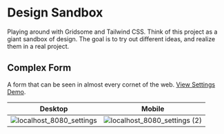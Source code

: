 # Design Sandbox

Playing around with Gridsome and Tailwind CSS. Think of this project as a giant sandbox of design. The goal is to try out different ideas, and realize them in a real project.

## Complex Form

A form that can be seen in almost every cornet of the web. [View Settings Demo](https://design-sandbox.netlify.com/settings).

| Desktop                                                                                                                         | Mobile                                                                                                                              |
| ------------------------------------------------------------------------------------------------------------------------------- | ----------------------------------------------------------------------------------------------------------------------------------- |
| ![localhost_8080_settings](https://user-images.githubusercontent.com/6123841/56866127-80702480-69de-11e9-8790-caa2bc94d3a8.png) | ![localhost_8080_settings (2)](https://user-images.githubusercontent.com/6123841/56866156-da70ea00-69de-11e9-88ce-3d3a8d126fd7.png) |
